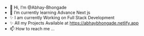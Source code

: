 - 👋 Hi, I’m @Abhay-Bhongade
- 🌱 I’m currently learning Advance Next js
- ✨ I am currently Working on Full Stack Development
- ✨ All my Projects Available at https://abhaybhongade.netlify.app
- 📫 How to reach me ...

<!---
Abhay-Bhongade/Abhay-Bhongade is a ✨ special ✨ repository because its `README.md` (this file) appears on your GitHub profile.
You can click the Preview link to take a look at your changes.
--->
